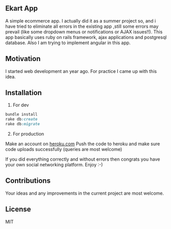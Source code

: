 ## Ekart App

A simple ecommerce app. I actually did it as a summer project so, and i have tried to eliminate all errors in the existing app ,still some errors may prevail (like some dropdown menus or notifications or AJAX issues!!). This app basically uses ruby on rails framework, ajax applications and postgresql database. Also I am trying to implement angular in this app. 

## Motivation

I started web development an year ago. For practice I came up with this idea.

## Installation
1) For dev
```ruby
bundle install
rake db:create
rake db:migrate
``` 
2) For production

Make an account on [heroku.com](https://heroku.com)
Push the code to heroku and make sure code uploads successfully (queries are most welcome)

If you did everything correctly and without errors then congrats you have your own social networking platform. Enjoy :-)

## Contributions

Your ideas and any improvements in the current project are most welcome.

## License
MIT
